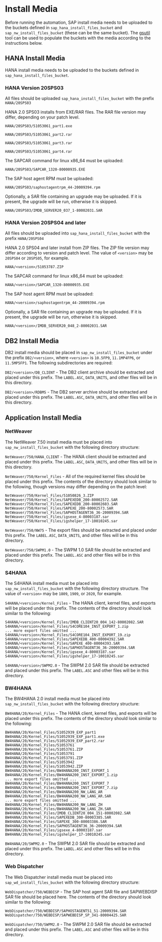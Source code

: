 # Install Media

Before running the automation, SAP install media needs to be uploaded to the buckets defined in `sap_hana_install_files_bucket` and `sap_nw_install_files_bucket` (these can be the same bucket). The [gsutil](https://cloud.google.com/storage/docs/gsutil) tool can be used to populate the buckets with the media according to the instructions below.

## HANA Install Media

HANA install media needs to be uploaded to the buckets defined in `sap_hana_install_files_bucket`.

### HANA Version 20SPS03

All files should be uploaded `sap_hana_install_files_bucket` with the prefix `HANA/20SPS03`

HANA 2.0 SPS03 installs from EXE/RAR files. The RAR file version may differ, depending on your patch level.

`HANA/20SPS03/51053061_part1.exe`

`HANA/20SPS03/51053061_part2.rar`

`HANA/20SPS03/51053061_part3.rar`

`HANA/20SPS03/51053061_part4.rar`

The SAPCAR command for linux x86_64 must be uploaded:

`HANA/20SPS03/SAPCAR_1320-80000935.EXE`

The SAP host agent RPM must be uploaded:

`HANA/20SPS03/saphostagentrpm_44-20009394.rpm`

Optionally, a SAR file containing an upgrade may be uploaded. If it is present, the upgrade will be run, otherwise it is skipped.

`HANA/20SPS03/IMDB_SERVER20_037_1-80002031.SAR`

### HANA Version 20SPS04 and later

All files should be uploaded into `sap_hana_install_files_bucket` with the prefix `HANA/20SPS04`

HANA 2.0 SPS04 and later install from ZIP files. The ZIP file version may differ according to version and patch level. The value of `<version>` may be `20SPS04` or `20SPS05`, for example.

`HANA/<version>/51053787.ZIP`

The SAPCAR command for linux x86_64 must be uploaded:

`HANA/<version>/SAPCAR_1320-80000935.EXE`

The SAP host agent RPM must be uploaded:

`HANA/<version>/saphostagentrpm_44-20009394.rpm`

Optionally, a SAR file containing an upgrade may be uploaded. If it is present, the upgrade will be run, otherwise it is skipped.

`HANA/<version>/IMDB_SERVER20_048_2-80002031.SAR`

## DB2 Install Media

DB2 install media should be placed in `sap_nw_install_files_bucket` under the prefix `DB2/<version>`, where `<version>` is `10.5FP9`, `11.1MP4FP6`, or `11.5MP5FP1`. The following subdirectories are required:

`DB2/<version>/DB_CLIENT` - The DB2 client archive should be extracted and placed under this prefix. The `LABEL.ASC`, `DATA_UNITS`, and other files will be in this directory.

`DB2/<version>/RDBMS` - The DB2 server archive should be extracted and placed under this prefix. The `LABEL.ASC`, `DATA_UNITS`, and other files will be in this directory.

## Application Install Media

### NetWeaver

The NetWeaver 7.50 install media must be placed into `sap_nw_install_files_bucket` with the following directory structure:

`NetWeaver/750/HANA_CLIENT` - The HANA client should be extracted and placed under this prefix. The `LABEL.ASC`, `DATA_UNITS`, and other files will be in this directory.

`NetWeaver/750/Kernel_Files` - All of the required kernel files should be placed under this prefix. The contents of the directory should look similar to the following, though versions may differ depending on the patch level:

```
NetWeaver/750/Kernel_Files/51050826_3.ZIP
NetWeaver/750/Kernel_Files/SAPEXEDB_200-80002572.SAR
NetWeaver/750/Kernel_Files/SAPEXEDB_200-80002603.SAR
NetWeaver/750/Kernel_Files/SAPEXE_200-80002573.SAR
NetWeaver/750/Kernel_Files/SAPHOSTAGENT36_36-20009394.SAR
NetWeaver/750/Kernel_Files/igsexe_4-80003187.sar
NetWeaver/750/Kernel_Files/igshelper_17-10010245.sar
```

`NetWeaver/750/NW75` - The export files should be extracted and placed under this prefix. The `LABEL.ASC`, `DATA_UNITS`, and other files will be in this directory.

`NetWeaver/750/SWPM1.0` - The SWPM 1.0 SAR file should be extracted and placed under this prefix. The `LABEL.ASC` and other files will be in this directory.

### S4HANA

The S4HANA install media must be placed into `sap_nw_install_files_bucket` with the following directory structure. The value of `<version>` may be `1809`, `1909`, or `2020`, for example.

`S4HANA/<version>/Kernel_Files` - The HANA client, kernel files, and exports will be placed under this prefix. The contents of the directory should look similar to the following:

```
S4HANA/<version>/Kernel_Files/IMDB_CLIENT20_004_142-80002082.SAR
S4HANA/<version>/Kernel_Files/S4CORE104_INST_EXPORT_1.zip
... more export files omitted ...
S4HANA/<version>/Kernel_Files/S4CORE104_INST_EXPORT_19.zip
S4HANA/<version>/Kernel_Files/SAPEXEDB_400-80004392.SAR
S4HANA/<version>/Kernel_Files/SAPEXE_400-80004393.SAR
S4HANA/<version>/Kernel_Files/SAPHOSTAGENT36_36-20009394.SAR
S4HANA/<version>/Kernel_Files/igsexe_4-80003187.sar
S4HANA/<version>/Kernel_Files/igshelper_17-10010245.sar
```

`S4HANA/<version>/SWPM2.0` - The SWPM 2.0 SAR file should be extracted and placed under this prefix. The `LABEL.ASC` and other files will be in this directory.

### BW4HANA

The BW4HANA 2.0 install media must be placed into `sap_nw_install_files_bucket` with the following directory structure:

`BW4HANA/20/Kernel_Files` - The HANA client, kernel files, and exports will be placed under this prefix. The contents of the directory should look similar to the following:

```
BW4HANA/20/Kernel_Files/51052939_EXP_part1
BW4HANA/20/Kernel_Files/51052939_EXP_part1.exe
BW4HANA/20/Kernel_Files/51052939_EXP_part2.rar
BW4HANA/20/Kernel_Files/51053761
BW4HANA/20/Kernel_Files/51053761.ZIP
BW4HANA/20/Kernel_Files/51053791
BW4HANA/20/Kernel_Files/51053791.ZIP
BW4HANA/20/Kernel_Files/51053942
BW4HANA/20/Kernel_Files/51053942.ZIP
BW4HANA/20/Kernel_Files/BW4HANA200_INST_EXPORT_1
BW4HANA/20/Kernel_Files/BW4HANA200_INST_EXPORT_1.zip
... more export files omitted ...
BW4HANA/20/Kernel_Files/BW4HANA200_INST_EXPORT_7
BW4HANA/20/Kernel_Files/BW4HANA200_INST_EXPORT_7.zip
BW4HANA/20/Kernel_Files/BW4HANA200_NW_LANG_AR
BW4HANA/20/Kernel_Files/BW4HANA200_NW_LANG_AR.SAR
... more export files omitted ...
BW4HANA/20/Kernel_Files/BW4HANA200_NW_LANG_ZH
BW4HANA/20/Kernel_Files/BW4HANA200_NW_LANG_ZH.SAR
BW4HANA/20/Kernel_Files/IMDB_CLIENT20_004_151-80002082.SAR
BW4HANA/20/Kernel_Files/SAPEXEDB_300-80003385.SAR
BW4HANA/20/Kernel_Files/SAPEXE_300-80003386.SAR
BW4HANA/20/Kernel_Files/SAPHOSTAGENT36_36-20009394.SAR
BW4HANA/20/Kernel_Files/igsexe_4-80003187.sar
BW4HANA/20/Kernel_Files/igshelper_17-10010245.sar
```

`BW4HANA/20/SWPM2.0` - The SWPM 2.0 SAR file should be extracted and placed under this prefix. The `LABEL.ASC` and other files will be in this directory.

### Web Dispatcher

The Web Dispatcher install media must be placed into `sap_wd_install_files_bucket` with the following directory structure:

`WebDispatcher/750/WEBDISP` - The SAP host agent SAR file and SAPWEBDISP SAR file should be placed here. The contents of the directory should look similar to the following:

```
WebDispatcher/750/WEBDISP/SAPHOSTAGENT51_51-20009394.SAR
WebDispatcher/750/WEBDISP/SAPWEBDISP_SP_341-80004425.SAR
```

`WebDispatcher/750/SWPM2.0` - The SWPM 2.0 SAR file should be extracted and placed under this prefix. The `LABEL.ASC` and other files will be in this directory.
